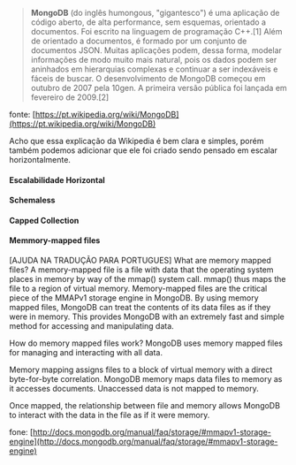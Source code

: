 > **MongoDB** (do inglês humongous, "gigantesco") é uma aplicação de código aberto, de alta performance, sem esquemas, orientado a documentos. Foi escrito na linguagem de programação C++.[1] Além de orientado a documentos, é formado por um conjunto de documentos JSON. Muitas aplicações podem, dessa forma, modelar informações de modo muito mais natural, pois os dados podem ser aninhados em hierarquias complexas e continuar a ser indexáveis e fáceis de buscar.
O desenvolvimento de MongoDB começou em outubro de 2007 pela 10gen. A primeira versão pública foi lançada em fevereiro de 2009.[2]

fonte: [https://pt.wikipedia.org/wiki/MongoDB](https://pt.wikipedia.org/wiki/MongoDB)

Acho que essa explicação da Wikipedia é bem clara e simples, porém também podemos adicionar que ele foi criado sendo pensado em escalar horizontalmente.

#### Escalabilidade Horizontal


#### Schemaless

#### Capped Collection


#### Memmory-mapped files


[AJUDA NA TRADUÇÃO PARA PORTUGUES]
What are memory mapped files?
A memory-mapped file is a file with data that the operating system places in memory by way of the mmap() system call. mmap() thus maps the file to a region of virtual memory. Memory-mapped files are the critical piece of the MMAPv1 storage engine in MongoDB. By using memory mapped files, MongoDB can treat the contents of its data files as if they were in memory. This provides MongoDB with an extremely fast and simple method for accessing and manipulating data.

How do memory mapped files work?
MongoDB uses memory mapped files for managing and interacting with all data.

Memory mapping assigns files to a block of virtual memory with a direct byte-for-byte correlation. MongoDB memory maps data files to memory as it accesses documents. Unaccessed data is not mapped to memory.

Once mapped, the relationship between file and memory allows MongoDB to interact with the data in the file as if it were memory.


fone: [http://docs.mongodb.org/manual/faq/storage/#mmapv1-storage-engine](http://docs.mongodb.org/manual/faq/storage/#mmapv1-storage-engine)